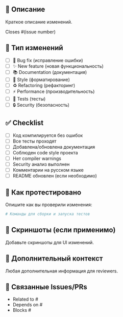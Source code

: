 ## 📝 Описание

Краткое описание изменений.

Closes #(issue number)

## 🎯 Тип изменений

- [ ] 🐛 Bug fix (исправление ошибки)
- [ ] ✨ New feature (новая функциональность)
- [ ] 📚 Documentation (документация)
- [ ] 🎨 Style (форматирование)
- [ ] ♻️ Refactoring (рефакторинг)
- [ ] ⚡ Performance (производительность)
- [ ] 🧪 Tests (тесты)
- [ ] 🔒 Security (безопасность)

## ✅ Checklist

- [ ] Код компилируется без ошибок
- [ ] Все тесты проходят
- [ ] Добавлена/обновлена документация
- [ ] Соблюден code style проекта
- [ ] Нет compiler warnings
- [ ] Security анализ выполнен
- [ ] Комментарии на русском языке
- [ ] README обновлен (если необходимо)

## 🧪 Как протестировано

Опишите как вы проверили изменения:

```bash
# Команды для сборки и запуска тестов
```

## 📸 Скриншоты (если применимо)

Добавьте скриншоты для UI изменений.

## 💭 Дополнительный контекст

Любая дополнительная информация для reviewers.

## 🔗 Связанные Issues/PRs

- Related to #
- Depends on #
- Blocks #

